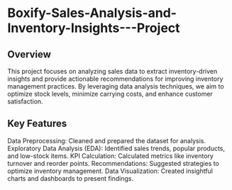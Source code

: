 # Boxify-Sales-Analysis-and-Inventory-Insights---Project
## Overview
This project focuses on analyzing sales data to extract inventory-driven insights and provide actionable recommendations for improving inventory management practices. By leveraging data analysis techniques, we aim to optimize stock levels, minimize carrying costs, and enhance customer satisfaction.

## Key Features

Data Preprocessing: Cleaned and prepared the dataset for analysis.
Exploratory Data Analysis (EDA): Identified sales trends, popular products, and low-stock items.
KPI Calculation: Calculated metrics like inventory turnover and reorder points.
Recommendations: Suggested strategies to optimize inventory management.
Data Visualization: Created insightful charts and dashboards to present findings.

